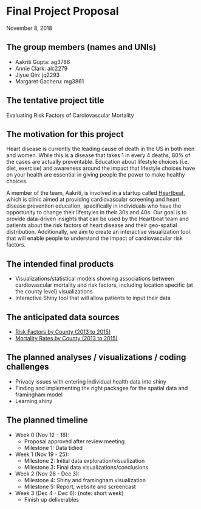 Final Project Proposal
================
November 8, 2018

The group members (names and UNIs)
----------------------------------

-   Aakriti Gupta: ag3786
-   Annie Clark: alc2279
-   Jiyue Qin: jq2293
-   Margaret Gacheru: mg3861

The tentative project title
---------------------------

Evaluating Risk Factors of Cardiovascular Mortality

The motivation for this project
-------------------------------

Heart disease is currently the leading cause of death in the US in both men and women. While this is a disease that takes 1 in every 4 deaths, 80% of the cases are actually preventable. Education about lifestyle choices (i.e. diet, exercise) and awareness around the impact that lifestyle choices have on your health are essential in giving people the power to make healthy choices.

A member of the team, Aakriti, is involved in a startup called [Heartbeat](https://heartbeathealth.com/), which is clinic aimed at providing cardiovascular screening and heart disease prevention education, specifically in individuals who have the opportunity to change their lifestyles in their 30s and 40s. Our goal is to provide data-driven insights that can be used by the Heartbeat team and patients about the risk factors of heart disease and their geo-spatial distribution. Additionally, we aim to create an interactive visualization tool that will enable people to understand the impact of cardiovascular risk factors.

The intended final products
---------------------------

-   Visualizations/statistical models showing associations between cardiovascular mortality and risk factors, including location specific (at the county level) visualizations
-   Interactive Shiny tool that will allow patients to input their data

The anticipated data sources
----------------------------

-   [Risk Factors by County (2013 to 2015)](http://www.countyhealthrankings.org/explore-health-rankings/rankings-data-documentation?fbclid=IwAR1YHiMm53wKQCr3nE_AhvKumi_jpJvR_HUMkQVy8ZxZKnzT2AHPhE_IwYU)
-   [Mortality Rates by County (2013 to 2015)](https://catalog.data.gov/dataset/heart-disease-mortality-data-among-us-adults-35-by-state-territory-and-county-5fb7c?fbclid=IwAR134ApPkx99gK3qvvfWoCBjUQA45aP_OB_Ht5s0amyfTrxPJFEu0XsXBpU)

The planned analyses / visualizations / coding challenges
---------------------------------------------------------

-   Privacy issues with entering individual health data into shiny
-   Finding and implementing the right packages for the spatial data and framingham model
-   Learning shiny

The planned timeline
--------------------

-   Week 0 (Nov 12 - 18):
    -   Proposal approved after review meeting
    -   Milestone 1: Data tidied
-   Week 1 (Nov 19 - 25):
    -   Milestone 2: Initial data exploration/visualization
    -   Milestone 3: Final data visualizations/conclusions
-   Week 2 (Nov 26 - Dec 3):
    -   Milestone 4: Shiny and framingham visualization
    -   Milestone 5: Report, website and screencast
-   Week 3 (Dec 4 - Dec 6): (note: short week)
    -   Finish up deliverables
